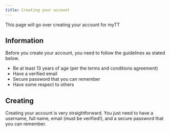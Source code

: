 ```yaml
---
title: Creating your account
---
```

This page will go over creating your account for myTT

## Information
Before you create your account, you need to follow the guidelines as stated below.

- Be at least 13 years of age (per the terms and conditions agreement)
- Have a verified email
- Secure password that you can remember
- Have some respect to others

## Creating
Creating your account is very straightforward. You just need to have a username, full name, email (must be verified!), and a secure password that you can remember.